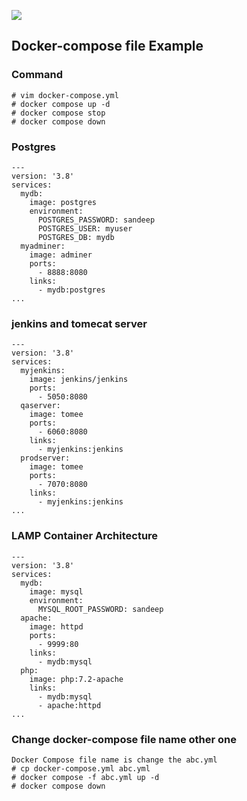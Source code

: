![](https://quintagroup.com/cms/technology/Images/docker-compose-button.jpg)
## Docker-compose file Example
### Command
```
# vim docker-compose.yml
# docker compose up -d
# docker compose stop
# docker compose down
```
### Postgres
```
---
version: '3.8'
services:
  mydb:
    image: postgres
    environment:
      POSTGRES_PASSWORD: sandeep
      POSTGRES_USER: myuser
      POSTGRES_DB: mydb
  myadminer:
    image: adminer
    ports:
      - 8888:8080
    links:
      - mydb:postgres
...
```
### jenkins and tomecat server
```
---
version: '3.8'
services:
  myjenkins:
    image: jenkins/jenkins
    ports:
      - 5050:8080
  qaserver:
    image: tomee
    ports:
      - 6060:8080
    links:
      - myjenkins:jenkins
  prodserver:
    image: tomee
    ports:
      - 7070:8080
    links:
      - myjenkins:jenkins
...
```
### LAMP Container Architecture
```
---
version: '3.8'
services:
  mydb:
    image: mysql
    environment:
      MYSQL_ROOT_PASSWORD: sandeep
  apache:
    image: httpd
    ports:
      - 9999:80
    links:
      - mydb:mysql
  php:
    image: php:7.2-apache
    links:
      - mydb:mysql
      - apache:httpd
...
```
### Change docker-compose file name other one
```
Docker Compose file name is change the abc.yml
# cp docker-compose.yml abc.yml
# docker compose -f abc.yml up -d
# docker compose down
```

